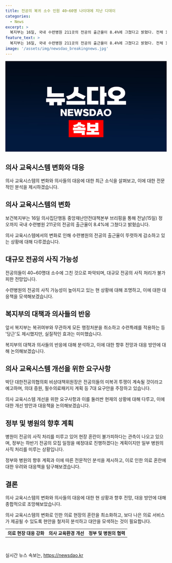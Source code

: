 ```yaml
---
title: 전공의 복귀 소수 인원 40~60명 나이대에 지난 디데이
categories:
  - News
excerpt: >
  복지부는 16일, 국내 수련병원 211곳의 전공의 출근율이 8.4%에 그쳤다고 밝혔다. 전체 1만 3756명 중 1155명에 불과하며, 대규모 전공의 사직 처리는 불가피한 전망이다. 복지부는 전공의 복귀를 독려하는 취지였지만, 현장 혼란은 불가피해 보인다. 이에 박단 대한전공의협의회는 투쟁을 계속한다고 밝혔으며, 정부에 7가지 요구안을 주장하고 있다.
feature_text: >
  복지부는 16일, 국내 수련병원 211곳의 전공의 출근율이 8.4%에 그쳤다고 밝혔다. 전체 1만 3756명 중 1155명에 불과하며, 대규모 전공의 사직 처리는 불가피한 전망이다. 복지부는 전공의 복귀를 독려하는 취지였지만, 현장 혼란은 불가피해 보인다. 이에 박단 대한전공의협의회는 투쟁을 계속한다고 밝혔으며, 정부에 7가지 요구안을 주장하고 있다.
image: '/assets/img/newsdao_breakingnews.jpg'
---
```


<p><img src="/assets/img/newsdao_breakingnews.jpg" alt="cryptoinkorea 속보" /></p>

<h2>의사 교육시스템 변화와 대응</h2>

<p>의사 교육시스템의 변화와 의사들의 대응에 대한 최근 소식을 살펴보고, 이에 대한 전문적인 분석을 제시하겠습니다.</p>

<h2 data-ke-size="size26">의사 교육시스템의 변화</h2>

<p data-ke-size="size16">보건복지부는 16일 의사집단행동 중앙재난안전대책본부 브리핑을 통해 전날(15일) 정오까지 국내 수련병원 211곳의 전공의 출근율이 8.4%에 그쳤다고 밝혔습니다.</p>

<p>의사 교육시스템에서의 변화로 인해 수련병원의 전공의 출근율이 뚜렷하게 감소하고 있는 상황에 대해 다루겠습니다.</p>

<h2 data-ke-size="size26">대규모 전공의 사직 가능성</h2>

<p data-ke-size="size16">전공의들이 40~60명대 소수에 그친 것으로 파악되며, 대규모 전공의 사직 처리가 불가피한 전망입니다.</p>

<p>수련병원의 전공의 사직 가능성이 높아지고 있는 현 상황에 대해 조명하고, 이에 대한 대응책을 모색해보겠습니다.</p>

<h2 data-ke-size="size26">복지부의 대책과 의사들의 반응</h2>

<p data-ke-size="size16">앞서 복지부는 복귀여부와 무관하게 모든 행정처분을 취소하고 수련특례를 적용하는 등 '당근'도 제시했지만, 실질적인 효과는 미미했습니다.</p>

<p>복지부의 대책과 의사들의 반응에 대해 분석하고, 이에 대한 향후 전망과 대응 방안에 대해 논의해보겠습니다.</p>

<h2 data-ke-size="size26">의사 교육시스템 개선을 위한 요구사항</h2>

<p data-ke-size="size16">박단 대한전공의협의회 비상대책위원장은 전공의들의 미복귀 투쟁이 계속될 것이라고 예고하며, 의대 증원, 필수의료패키지 계획 등 7대 요구안을 주장하고 있습니다.</p>

<p>의사 교육시스템 개선을 위한 요구사항과 이를 둘러싼 현재의 상황에 대해 다루고, 이에 대한 개선 방안과 대응책을 논의해보겠습니다.</p>

<h2 data-ke-size="size26">정부 및 병원의 향후 계획</h2>

<p data-ke-size="size16">병원이 전공의 사직 처리를 미루고 있어 현장 혼란이 불가피하다는 관측이 나오고 있으며, 정부는 하반기 전공의 모집 일정을 예정대로 진행하겠다는 계획이지만 일부 병원의 사직 처리를 미루는 상황입니다.</p>

<p>정부와 병원의 향후 계획과 이에 따른 전문적인 분석을 제시하고, 이로 인한 의료 혼란에 대한 우려와 대응책을 탐구해보겠습니다.</p>

<h2 data-ke-size="size26">결론</h2>

<p data-ke-size="size16">의사 교육시스템의 변화와 의사들의 대응에 대한 현 상황과 향후 전망, 대응 방안에 대해 종합적으로 조망해보았습니다.</p>

<p>의사 교육시스템의 변화로 인한 의료 현장의 혼란을 최소화하고, 보다 나은 의료 서비스가 제공될 수 있도록 현안을 철저히 분석하고 대안을 모색하는 것이 필요합니다.</p>

<table>
  <tr>
    <td style="text-align: center; height: 17px;"><b>의료 현장 대응 강화</b></td>
    <td style="text-align: center; height: 17px;"><b>의사 교육환경 개선</b></td>
    <td style="text-align: center; height: 17px;"><b>정부 및 병원의 협력</b></td>
  </tr>
</table>

<p data-ke-size="size16">&nbsp;</p>
실시간 뉴스 속보는, <a href="https://newsdao.kr" rel="dofollow">https://newsdao.kr</a>


